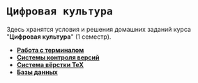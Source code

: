 # `Цифровая культура`

Здесь хранятся условия и решения домашних заданий курса "**Цифровая культура**" (1 семестр).

* [**Работа с терминалом**](bash/)
* [**Системы контроля версий**](git/)
* [**Система вёрстки TeX**](latex/)
* [**Базы данных**](dbms/)
